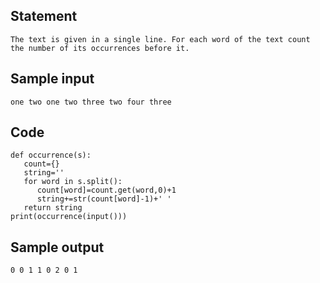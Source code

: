 ## Statement
```
The text is given in a single line. For each word of the text count the number of its occurrences before it.
```
## Sample input
```
one two one two three two four three
```
## Code
```
def occurrence(s):
   count={}
   string=''
   for word in s.split():
      count[word]=count.get(word,0)+1
      string+=str(count[word]-1)+' '
   return string
print(occurrence(input()))
```
## Sample output
```
0 0 1 1 0 2 0 1
```
